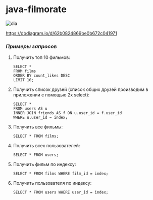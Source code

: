 # java-filmorate
![dia](https://dbdiagram.io/d/62b0824869be0b672c041971)

https://dbdiagram.io/d/62b0824869be0b672c041971

### *Примеры запросов*

1. Получить топ 10 фильмов:
    ```
    SELECT *
    FROM films
    ORDER BY count_likes DESC
    LIMIT 10;
   ``` 
2. Получить список друзей (список общих друзей производим в приложении с помощью 2х select):
    ```
   SELECT *
   FROM users AS u
   INNER JOIN friends AS f ON u.user_id = f.user_id
   WHERE u.user_id = index;
   ```
3. Получить все фильмы:
    ```
    SELECT * FROM films;
    ```
4. Получить всех пользователей:
    ```
    SELECT * FROM users;
    ```
5. Получить фильм по индексу:
    ```
    SELECT * FROM films WHERE film_id = index;
    ```
6. Получить пользователя по индексу:
    ```
    SELECT * FROM users WHERE user_id = index;
    ```